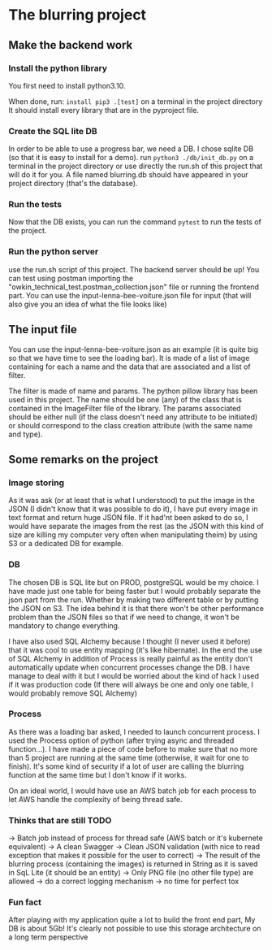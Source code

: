 # The blurring project

## Make the backend work

### Install the python library
You first need to install python3.10.

When done, run: `install pip3 .[test]` on a terminal in the project directory
It should install every library that are in the pyproject file.

### Create the SQL lite DB
In order to be able to use a progress bar, we need a DB. I chose sqlite DB
(so that it is easy to install for a demo).
run `python3 ./db/init_db.py` on a terminal in the project directory or use directly the run.sh 
of this project that will do it for you.
A file named blurring.db should have appeared in your project directory (that's the database).

### Run the tests
Now that the DB exists, you can run the command `pytest` to run the tests of the project.

### Run the python server
use the run.sh script of this project. The backend server should be up!
You can test using postman importing the "owkin_technical_test.postman_collection.json" file or running the
frontend part. You can use the input-lenna-bee-voiture.json file for input 
(that will also give you an idea of what the file looks like)

## The input file 
You can use the input-lenna-bee-voiture.json as an example 
(it is quite big so that we have time to see the loading bar). It is made of a list of image containing 
for each a name and the data that are associated and a list of filter.

The filter is made of name and params. The python pillow library has been used in this project. The name 
should be one (any)  of the class that is contained in the ImageFilter file of the library. 
The params associated should be either null (if the class doesn't need any attribute to be initiated) 
or should correspond to the class creation attribute (with the same name and type).

## Some remarks on the project

### Image storing
As it was ask (or at least that is what I understood) to put the image in the JSON (I didn't know that it was possible to do it), I have put every image in text format 
and return huge JSON file. If it had'nt been asked to do so, I would have separate the images from the rest (as the 
JSON with this kind of size are killing my computer very often when manipulating theim) by using S3 or a dedicated DB 
for example.

### DB 
The chosen DB is SQL lite but on PROD, postgreSQL would be my choice. 
I have made just one table for being faster but I would probably separate the json part from the run.
Whether by making two different table or by putting the JSON on S3. The idea behind it is that there won't be 
other performance problem than the JSON files so that if we need to change, it won't be mandatory to change everything.

I have also used SQL Alchemy because I thought (I never used it before) that it was cool to use entity mapping
(it's like hibernate).
In the end the use of SQL Alchemy in addition of Process is really painful as the entity don't automatically update when 
concurrent processes change the DB. I have manage to deal with it but I would be worried about the kind of hack I used
 if it was production code (If there will always be one and only one table, I would probably remove SQL Alchemy)

### Process 
As there was a loading bar asked, I needed to launch concurrent process. I used the Process option of python 
(after trying async and threaded function...). I have made a piece of code before to make sure that no more 
than 5 project are running at the same time (otherwise, it wait for one to finish). It's some kind of security if
a lot of user are calling the blurring function at the same time but I don't know if it works.

On an ideal world, I would have use an AWS batch job for each process to let AWS handle the complexity 
of being thread safe.

### Thinks that are still TODO
-> Batch job instead of process for thread safe (AWS batch or it's kubernete equivalent)
-> A clean Swagger
-> Clean JSON validation (with nice to read exception that makes it possible for the user to correct)
-> The result of the blurring process (containing the images) is returned in String as it is saved in SqL Lite (it should be an entity)
-> Only PNG file (no other file type) are allowed
-> do a correct logging mechanism
-> no time for perfect tox


### Fun fact
After playing with my application quite a lot to build the front end part, My DB is about 5Gb! 
It's clearly not possible to use this storage architecture on a long term perspective